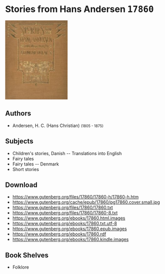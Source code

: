 # Stories from Hans Andersen <kbd>17860</kbd>

![](./cover.medium.jpg "")

## Authors


 - Andersen, H. C. (Hans Christian) <small>(1805 - 1875)</small>

## Subjects


 - Children's stories, Danish -- Translations into English
 - Fairy tales
 - Fairy tales -- Denmark
 - Short stories

## Download


 - https://www.gutenberg.org/files/17860/17860-h/17860-h.htm
 - https://www.gutenberg.org/cache/epub/17860/pg17860.cover.small.jpg
 - https://www.gutenberg.org/files/17860/17860.txt
 - https://www.gutenberg.org/files/17860/17860-8.txt
 - https://www.gutenberg.org/ebooks/17860.html.images
 - https://www.gutenberg.org/ebooks/17860.txt.utf-8
 - https://www.gutenberg.org/ebooks/17860.epub.images
 - https://www.gutenberg.org/ebooks/17860.rdf
 - https://www.gutenberg.org/ebooks/17860.kindle.images

## Book Shelves


 - Folklore

